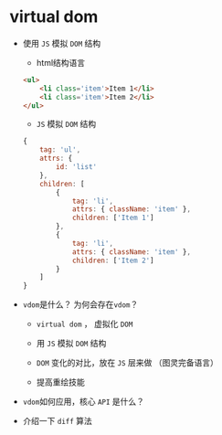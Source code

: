 # virtual dom

* 使用 `JS` 模拟 `DOM` 结构

	* html结构语言
	
	```html
	<ul>
		<li class='item'>Item 1</li>
		<li class='item'>Item 2</li>
	</ul>
	```
	* `JS` 模拟 `DOM` 结构
	
	```JavaScript
	{
		tag: 'ul',
		attrs: {
			id: 'list'
		},
		children: [
			{
				tag: 'li',
				attrs: { className: 'item' },
				children: ['Item 1']
			},
			{
				tag: 'li',
				attrs: { className: 'item' },
				children: ['Item 2']
			}
		]
	}
	```

* `vdom`是什么？ 为何会存在`vdom`？

	* `virtual dom` ， 虚拟化 `DOM`

	* 用 `JS` 模拟 `DOM` 结构

	* `DOM` 变化的对比，放在 `JS` 层来做 （图灵完备语言）

	* 提高重绘技能

* `vdom`如何应用，核心 `API` 是什么？

* 介绍一下 `diff` 算法